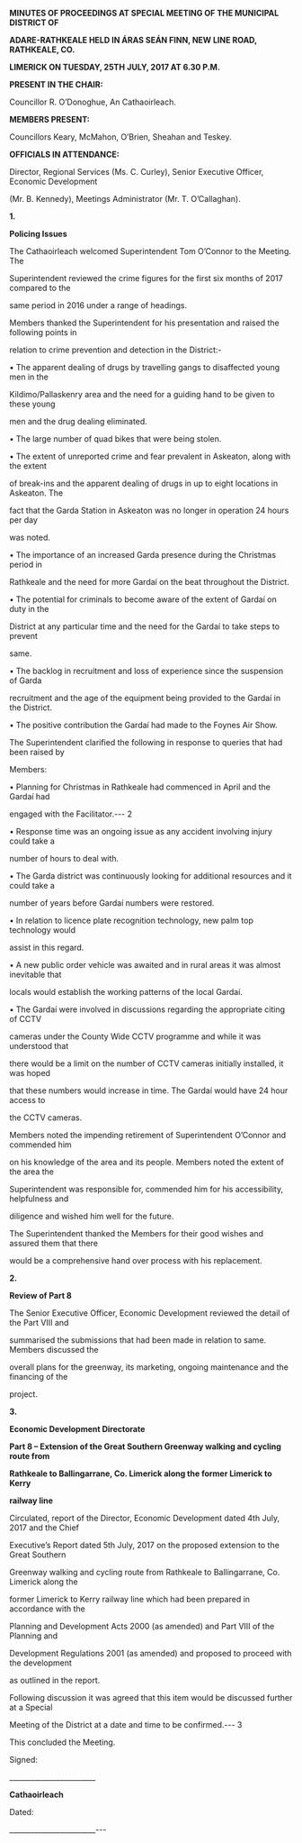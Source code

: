 **MINUTES OF PROCEEDINGS AT SPECIAL MEETING OF THE MUNICIPAL DISTRICT OF**

**ADARE-RATHKEALE HELD IN ÁRAS SEÁN FINN, NEW LINE ROAD, RATHKEALE, CO.**

**LIMERICK ON TUESDAY, 25TH** **JULY, 2017 AT 6.30 P.M.**

**PRESENT IN THE CHAIR:**

Councillor R. O’Donoghue, An Cathaoirleach.

**MEMBERS PRESENT:**

Councillors Keary, McMahon, O’Brien, Sheahan and Teskey.

**OFFICIALS IN ATTENDANCE:**

Director, Regional Services (Ms. C. Curley), Senior Executive Officer, Economic Development

(Mr. B. Kennedy), Meetings Administrator (Mr. T. O’Callaghan).

**1.**

**Policing Issues**

The Cathaoirleach welcomed Superintendent Tom O’Connor to the Meeting. The

Superintendent reviewed the crime figures for the first six months of 2017 compared to the

same period in 2016 under a range of headings.

Members thanked the Superintendent for his presentation and raised the following points in

relation to crime prevention and detection in the District:-

• The apparent dealing of drugs by travelling gangs to disaffected young men in the

Kildimo/Pallaskenry area and the need for a guiding hand to be given to these young

men and the drug dealing eliminated.

• The large number of quad bikes that were being stolen.

• The extent of unreported crime and fear prevalent in Askeaton, along with the extent

of break-ins and the apparent dealing of drugs in up to eight locations in Askeaton. The

fact that the Garda Station in Askeaton was no longer in operation 24 hours per day

was noted.

• The importance of an increased Garda presence during the Christmas period in

Rathkeale and the need for more Gardaí on the beat throughout the District.

• The potential for criminals to become aware of the extent of Gardaí on duty in the

District at any particular time and the need for the Gardaí to take steps to prevent

same.

• The backlog in recruitment and loss of experience since the suspension of Garda

recruitment and the age of the equipment being provided to the Gardaí in the District.

• The positive contribution the Gardaí had made to the Foynes Air Show.

The Superintendent clarified the following in response to queries that had been raised by

Members:

• Planning for Christmas in Rathkeale had commenced in April and the Gardaí had

engaged with the Facilitator.---
2

• Response time was an ongoing issue as any accident involving injury could take a

number of hours to deal with.

• The Garda district was continuously looking for additional resources and it could take a

number of years before Gardaí numbers were restored.

• In relation to licence plate recognition technology, new palm top technology would

assist in this regard.

• A new public order vehicle was awaited and in rural areas it was almost inevitable that

locals would establish the working patterns of the local Gardaí.

• The Gardaí were involved in discussions regarding the appropriate citing of CCTV

cameras under the County Wide CCTV programme and while it was understood that

there would be a limit on the number of CCTV cameras initially installed, it was hoped

that these numbers would increase in time. The Gardaí would have 24 hour access to

the CCTV cameras.

Members noted the impending retirement of Superintendent O’Connor and commended him

on his knowledge of the area and its people. Members noted the extent of the area the

Superintendent was responsible for, commended him for his accessibility, helpfulness and

diligence and wished him well for the future.

The Superintendent thanked the Members for their good wishes and assured them that there

would be a comprehensive hand over process with his replacement.

**2.**

**Review of Part 8**

The Senior Executive Officer, Economic Development reviewed the detail of the Part VIII and

summarised the submissions that had been made in relation to same. Members discussed the

overall plans for the greenway, its marketing, ongoing maintenance and the financing of the

project.

**3.**

**Economic Development Directorate**

**Part 8 – Extension of the Great Southern Greenway walking and cycling route from**

**Rathkeale to Ballingarrane, Co. Limerick along the former Limerick to Kerry**

**railway line**

Circulated, report of the Director, Economic Development dated 4th July, 2017 and the Chief

Executive’s Report dated 5th July, 2017 on the proposed extension to the Great Southern

Greenway walking and cycling route from Rathkeale to Ballingarrane, Co. Limerick along the

former Limerick to Kerry railway line which had been prepared in accordance with the

Planning and Development Acts 2000 (as amended) and Part VIII of the Planning and

Development Regulations 2001 (as amended) and proposed to proceed with the development

as outlined in the report.

Following discussion it was agreed that this item would be discussed further at a Special

Meeting of the District at a date and time to be confirmed.---
3

This concluded the Meeting.

Signed:

\_\_\_\_\_\_\_\_\_\_\_\_\_\_\_\_\_\_\_\_\_\_\_\_

**Cathaoirleach**

Dated:

\_\_\_\_\_\_\_\_\_\_\_\_\_\_\_\_\_\_\_\_\_\_\_\_---
